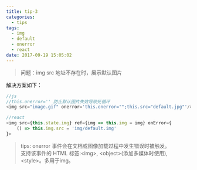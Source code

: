 ```yaml
---
title: tip-3
categories:
  - tips
tags:
  - img
  - default
  - onerror
  - react
date: 2017-09-19 15:05:02
---
```

> 问题：img src 地址不存在时，展示默认图片

解决方案如下：
```javascript
//js
//this.onerror='' 防止默认图片失效导致死循环
<img src="image.gif" onerror='this.onerror="";this.src="default.jpg"'/>

//react
<img src={this.state.img} ref={img => this.img = img} onError={
    () => this.img.src = 'img/default.img'
}>
```

>tips: onerror 事件会在文档或图像加载过程中发生错误时被触发。  
支持该事件的 HTML 标签:&lt;img&gt;, &lt;object&gt;(添加多媒体时使用), &lt;style&gt;。多用于img。
